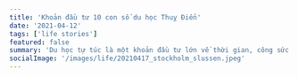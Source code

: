 ```yaml
---
title: 'Khoản đầu tư 10 con số du học Thuỵ Điển'
date: '2021-04-12'
tags: ['life stories']
featured: false
summary: 'Du học tự túc là một khoản đầu tư lớn về thời gian, công sức và tiền bạc. Sau một năm học tập và sống tại Stockholm, mình đã có nhiều kinh nghiệm thực tế hơn về chi phí sinh hoạt, học tập tại đây. Trong bài viết này, mình sẽ chia sẻ với các bạn những kinh nghiệm và ước lượng cụ thể của mình về chi phí du học tại Thuỵ Điển.'
socialImage: '/images/life/20210417_stockholm_slussen.jpeg'
---
```

